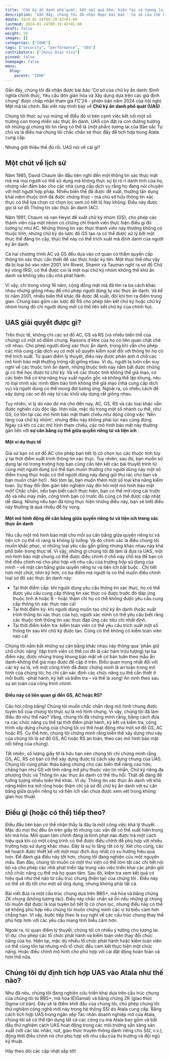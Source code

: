 ```yaml
---
title: 'Chữ ký ẩn danh phổ quát: kết nối quá khứ, hiện tại và tương lai của xác thực ẩn danh'
description: 'Gần đây, chúng tôi đã nhận được bài báo ''Cơ sở của chữ ký ẩn danh: Định nghĩa chính thức, Yêu cầu đơn giản hóa và Xây dựng dựa trên các giả định chung'' được chấp nhận tham gia FC''24   - phiên bản năm 2024 của hội nghị Mật mã tài chính. Bài viết này trình bày về Chữ ký ẩn danh phổ quát (UAS).'
ddate: 2024-01-24T09:19:42+01:00
lastmod: 2024-01-24T09:19:42+01:00
draft: false
weight: 50
images: []
categories: ["IOHK"]
tags: ["security", "performance", "SEO"]
contributors: ["Jesus Diaz Vico"]
pinned: false
homepage: false
menu:
  blog:
    parent: "IOHK"
---
```



Gần đây, chúng tôi đã nhận được bài báo 'Cơ sở của chữ ký ẩn danh: Định nghĩa chính thức, Yêu cầu đơn giản hóa và Xây dựng dựa trên các giả định chung' được chấp nhận tham gia FC'24 - phiên bản năm 2024 của hội nghị Mật mã tài chính. Bài viết này trình bày về **Chữ ký ẩn danh phổ quát (UAS)** .

Chúng tôi thực sự vui mừng về điều đó vì bên cạnh việc kết nối một số trường con trong miền xác thực ẩn danh, UAS còn đặt ra con đường hướng tới những gì chúng tôi tin rằng có thể là (một phần) tương lai của Bản sắc Tự chủ và là điều mà chúng tôi chắc chắn sẽ thúc đẩy để tích hợp trong Atala cung cấp.

Nhưng giới thiệu thế đủ rồi. UAS nói về cái gì?

## Một chút về lịch sử

Năm 1985, David Chaum lần đầu tiên nghĩ đến một thông tin xác thực mật mã mà mọi người có thể sử dụng mà không thực sự bị rò rỉ danh tính của họ, nhưng vẫn đảm bảo cho các nhà cung cấp dịch vụ rằng họ đang nói chuyện với một người hợp pháp. Nhiều biến thể đã được đề xuất, thường tận dụng khái niệm thuộc tính đã được chứng thực - mà chủ sở hữu thông tin xác thực có thể lựa chọn có chọn lọc xem có tiết lộ hay không. Điều này được gọi là sơ đồ Thông tin xác thực ẩn danh (AC).

Năm 1991, Chaum và van Heyst đề xuất chữ ký nhóm (GS), cho phép các thành viên của một nhóm có chứng chỉ thành viên thực hiện điều gì đó tương tự như AC. Những thông tin xác thực thành viên này thường không có thuộc tính, nhưng chữ ký do lược đồ GS tạo ra có thể được xử lý bởi một thực thể đáng tin cậy, thực thể này có thể trích xuất mã định danh của người ký ẩn danh.

Cả hai chương trình AC và GS đều dựa vào cơ quan có thẩm quyền cấp thông tin xác thực cần thiết để xác thực hoặc ký tên. Một thực thể như vậy đã bị loại bỏ vào năm 2001, khi Rivest, Shamir và Tauman nghĩ ra sơ đồ Chữ ký vòng (RS), có thể được coi là một loại chữ ký nhóm không thể khử ẩn danh và không yêu cầu nhà phát hành.

Vì vậy, chỉ trong vòng 16 năm, cộng đồng mật mã đã tìm ra ba cách khác nhau nhưng giống nhau để cho phép người dùng tự xác thực ẩn danh. Và kể từ năm 2001, nhiều biến thể khác đã được đề xuất, đôi khi tìm ra điểm trung gian. Chúng bao gồm các lược đồ RS cho phép liên kết chữ ký hoặc chữ ký nhóm trong đó chỉ người dùng mới có thể liên kết chữ ký của chính họ).

## UAS giải quyết được gì?

Trên thực tế, không chỉ các sơ đồ AC, GS và RS (và nhiều biến thể của chúng) có một số điểm chung. Raisons d'être của họ có liên quan chặt chẽ với nhau. Cho phép người dùng xác thực ẩn danh, trong khi vẫn cho phép các nhà cung cấp dịch vụ có một số quyền kiểm soát đối với thông tin họ có thể trích xuất. Từ quan điểm lý thuyết, điều này được phản ánh ở chỗ các mô hình bảo mật thường trông rất giống nhau. Ví dụ, người ta luôn cần suy nghĩ về các thuộc tính ẩn danh, những thuộc tính này nắm bắt được những gì có thể học được từ chữ ký. Và về các thuộc tính không thể giả mạo, có các biến thể có khả năng truy xuất nguồn gốc và không thể lập khung, nêu rõ loại trình xác minh đảm bảo tính không thể giả mạo (nhà cung cấp dịch vụ) và người dùng có thể mong đợi tương ứng. Ngoài ra, có nhiều cách để xây dựng các sơ đồ này từ các khối xây dựng rất giống nhau.

Tuy nhiên, vì lý do nào đó mà cho đến nay, AC, GS, RS và các loại khác vẫn được nghiên cứu độc lập. Hơn nữa, mặc dù trong một số nhánh cụ thể, như GS, có tồn tại các mô hình bảo mật tham chiếu như dòng công việc 'Nền tảng của chữ ký nhóm', nhưng điều này không phải lúc nào cũng đúng. Ngay cả khi có các mô hình tham chiếu, các mô hình bảo mật này thường gắn liền với **sự cân bằng cụ thể giữa quyền riêng tư và tiện ích** .

#### Một ví dụ thực tế

Giả sử bạn có sơ đồ AC cho phép bạn tiết lộ có chọn lọc các thuộc tính tùy ý tại thời điểm xuất trình thông tin xác thực. Tuy nhiên, sau đó, bạn muốn sử dụng lại nó trong trường hợp bạn cũng cần liên kết các bài thuyết trình từ cùng một người dùng (có thể bạn muốn thưởng cho người dùng này một số điểm trung thực hoặc có thể người dùng này đang gửi thư rác cho bạn và bạn muốn chặn họ!) . Nói tóm lại, bạn muốn thêm một số loại khả năng kiểm toán. Sự thay đổi đơn giản tiên nghiệm này đòi hỏi một mô hình bảo mật mới! Chắc chắn, nếu bạn biết cách thực hiện, bạn có thể mở rộng cái trước đó và nếu may mắn, công trình bạn có trước đó cũng có thể được cập nhật dễ dàng. Nhưng nếu bạn đã từng thực hiện những điều này, bạn sẽ biết điều này thường là quá nhiều để hy vọng.

#### Một mô hình động để cân bằng giữa quyền riêng tư và tiện ích trong xác thực ẩn danh

Yêu cầu một mô hình bảo mật cho mỗi sự cân bằng giữa quyền riêng tư và tiện ích cụ thể rõ ràng là không lý tưởng. Và đó chính xác là điều chúng tôi muốn khắc phục, vì những loại yêu cầu gần giống nhưng khác nhau này khá phổ biến trong thực tế. Vì vậy, những gì chúng tôi đã làm là đưa ra UAS, một mô hình bảo mật chung có thể được điều chỉnh ở chỗ này chỗ kia để bạn có thể điều chỉnh nó cho phù hợp với nhu cầu của trường hợp sử dụng của mình – về mặt cân bằng giữa quyền riêng tư và tiện ích bắt buộc . Chi tiết hơn một chút, nhìn kỹ hơn, có ba điểm mà người ta có thể muốn điều chỉnh loại sơ đồ xác thực ẩn danh này:

- Tại thời điểm cấp: khi người dùng yêu cầu thông tin xác thực, họ có thể được yêu cầu cung cấp thông tin xác thực có được trước đó đáp ứng thuộc tính A hoặc B - hoặc thậm chí họ có thể không được yêu cầu cung cấp thông tin xác thực nào cả!
- Tại thời điểm ký: khi người dùng muốn tạo chữ ký ẩn danh (hoặc xuất trình thông tin xác thực của họ), người xác minh có thể yêu cầu biết rằng các thuộc tính thông tin xác thực đáp ứng các tiêu chí nhất định.
- Tại thời điểm kiểm tra: kiểm toán viên có thể yêu cầu trích xuất một số thông tin sau khi chữ ký được tạo. Cũng có thể không có kiểm toán viên nào cả!

Chúng tôi nắm bắt những sự cân bằng khác nhau này thông qua 'phần giữ chỗ chức năng' (lập trình viên có thể coi đó là các hàm trừu tượng) tại ba điểm này, được nhúng trong khung bảo mật về cơ bản tuân theo mẫu ẩn danh-không thể giả mạo được đề cập ở trên. Điều quan trọng nhất đối với các kỹ sư là, với một công trình đã được chứng minh là an toàn trong mô hình của chúng tôi, họ chỉ cần xác định các chức năng cụ thể cần thiết ở mỗi bước –phát hành, ký kết và kiểm tra – và thế là xong! An ninh theo sau sự an toàn của công trình chính.

#### Điều này có liên quan gì đến GS, AC hoặc RS?

Câu hỏi công bằng! Chúng tôi muốn chắc chắn rằng mô hình chung được tuyên bố của chúng tôi thực sự là mô hình chung. Vì vậy, chúng tôi đã làm điều đó như thế nào? Vâng, chúng tôi đã chứng minh rằng, bằng cách đưa ra các chức năng cụ thể tại thời điểm phát hành, ký kết và kiểm tra, công trình xây dựng chung của chúng tôi có thể hoạt động như một sơ đồ GS, AC hoặc RS. Cụ thể hơn, chúng tôi chứng minh rằng biến thể xây dựng như vậy của chúng tôi là sơ đồ GS, AC hoặc RS an toàn, theo các mô hình bảo mật nổi tiếng của chúng).

Tất nhiên, số lượng giấy tờ là hữu hạn nên chúng tôi chỉ chứng minh rằng GS, AC, RS cơ bản có thể xây dựng được từ cách xây dựng chung của UAS. Chúng tôi cũng phác thảo bằng chứng cho các biến thể nâng cao hơn, chẳng hạn như GS với tính năng mở phụ thuộc vào tin nhắn, Chữ ký riêng đa phương thức và Thông tin xác thực ẩn danh có thể thu hồi. Thật dễ dàng để tưởng tượng nhiều biến thể khác. Ví dụ: Thông tin xác thực ẩn danh với khả năng kiểm tra mở rộng hoặc thậm chí cả sơ đồ chữ ký ẩn danh với sự cân bằng giữa quyền riêng tư và tiện ích vẫn chưa được xem xét trong không gian học thuật.

## Điều gì (hoặc có thể) tiếp theo?

Điều đầu tiên bạn có thể nhận thấy là đây là một công việc khá lý thuyết. Mặc dù mọi thứ đều ổn trên giấy tờ nhưng các vấn đề có thể xuất hiện trong khi mã hóa. Mối quan tâm chính đáng là hình phạt nào được trả một cách hiệu quả khi có một công trình có thể được điều chỉnh để phù hợp với nhiều trường hợp sử dụng khác nhau. Đây là sự lo lắng rất có lý. Xét cho cùng, các kế hoạch được thiết kế với một mục đích duy nhất có xu hướng hiệu quả hơn. Để đánh giá điều này tốt hơn, chúng tôi đang nghiên cứu một nguyên mẫu. Ban đầu, chúng tôi muốn có một thư viện có thể tóm tắt các chi tiết nội bộ và cho phép các nhà phát triển tập trung vào việc triển khai các phần giữ chỗ chức năng cụ thể mà họ quan tâm. Sau đó, kiểm tra xem kết quả có hiệu quả như thế nào từ cấu trúc chung (hiện tại) của chúng tôi . Điều này có thể sẽ đủ tốt cho một số ứng dụng, nhưng không phải tất cả.

Bài viết đưa ra một cấu trúc chung dựa trên BBS+, mã hóa và bằng chứng ZK chung (không tương tác). Điều này chắc chắn sẽ ổn nếu những gì chúng tôi muốn đạt được là loại tuyên bố tiết lộ có chọn lọc, nhưng điều này có thể sẽ không phù hợp nếu chúng tôi muốn chứng minh các vị từ biểu cảm hơn chẳng hạn. Vì vậy, bước tiếp theo là suy nghĩ về các cấu trúc chung thay thế phù hợp hơn với các yêu cầu mang tính biểu cảm hơn.

Ngoài ra, từ quan điểm lý thuyết, chúng tôi có nhiều ý tưởng cho tương lai. Ví dụ: cho phép các tổ chức phát hành và kiểm toán viên thay đổi chức năng của họ. Hiện tại, mặc dù nhiều tổ chức phát hành hoặc kiểm toán viên có thể cùng tồn tại nhưng mỗi tổ chức đều cam kết thực hiện một chức năng. Hoặc điều chỉnh mô hình cho phù hợp với cài đặt động hoàn toàn và hơn thế nữa.

## Chúng tôi dự định tích hợp UAS vào Atala như thế nào?

Như đã nêu, chúng tôi đang nghiên cứu triển khai dựa trên cấu trúc chung của chúng tôi từ BBS+, mã hóa (ElGamal) và bằng chứng ZK (giao thức Sigma cơ bản). Đây sẽ là điểm khởi đầu của chúng tôi, cho phép chúng tôi thử nghiệm công nghệ mới này trong hệ thống SSI do Atala cung cấp. Bằng cách tích hợp UAS trong ngăn xếp Tác nhân doanh nghiệp mở của Atala, chúng tôi sẽ có thể tận dụng tất cả các công cụ mà Atala bao gồm và bắt đầu thử nghiệm cách UAS hoạt động trong các môi trường sẵn sàng sản xuất (với các tác nhân, nút, giao thức truyền thông dành riêng cho SSI, v.v.), đồng thời điều chỉnh nó cho phù hợp với nhu cầu của thị trường và đội ngũ kỹ thuật.

Hãy theo dõi các cập nhật sắp tới!
